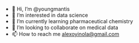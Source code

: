 - 👋 Hi, I’m @youngmantis
- 👀 I’m interested in data science
- 🌱 I’m currently learning pharmaceutical chemistry
- 💞️ I’m looking to collaborate on medical data
- 📫 How to reach me alexoyinola@gmail.com

